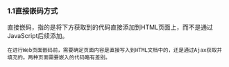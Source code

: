 ### 1.1直接嵌码方式

直接嵌码，指的是将下方获取到的代码直接添加到HTML页面上，而不是通过JavaScript后续添加。

	在进行Web页面嵌码前，需要确定页面内容是直接写入到HTML文档中的，还是通过Ajax获取并填充的。两种页面需要嵌入的代码略有差别。


